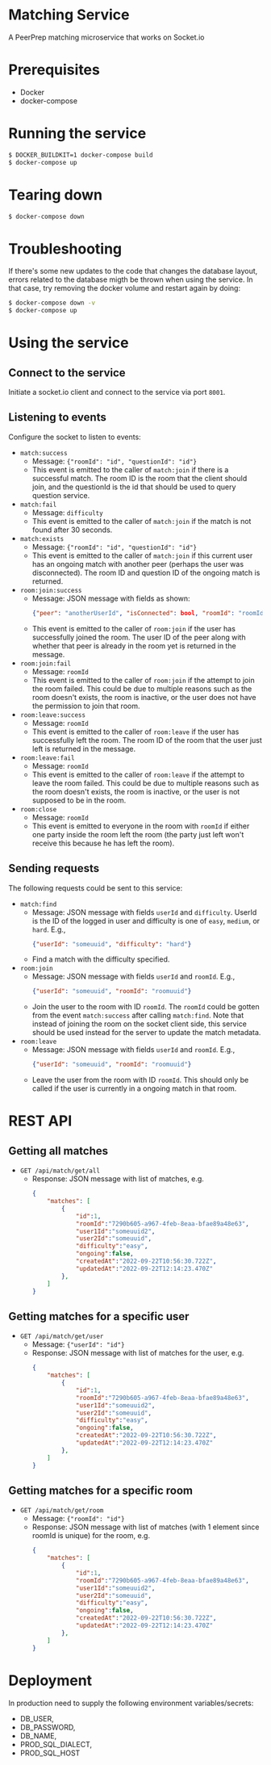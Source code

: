 # Matching Service
A PeerPrep matching microservice that works on Socket.io

# Prerequisites
- Docker
- docker-compose

# Running the service
```sh
$ DOCKER_BUILDKIT=1 docker-compose build
$ docker-compose up
```

# Tearing down
```sh
$ docker-compose down
```

# Troubleshooting
If there's some new updates to the code that changes the database layout, errors related to the database migth be thrown when using the service. In that case, try removing the docker volume and restart again by doing:
```sh
$ docker-compose down -v
$ docker-compose up
```

# Using the service
## Connect to the service
Initiate a socket.io client and connect to the service via port `8001`. 

## Listening to events
Configure the socket to listen to events: 
- `match:success` 
    - Message: `{"roomId": "id", "questionId": "id"}`
    - This event is emitted to the caller of `match:join` if there is a successful match. The room ID is the room that the client should join, and the questionId is the id that should be used to query question service.
- `match:fail`
    - Message: `difficulty`
    - This event is emitted to the caller of `match:join` if the match is not found after 30 seconds.
- `match:exists`
    - Message: `{"roomId": "id", "questionId": "id"}`
    - This event is emitted to the caller of `match:join` if this current user has an ongoing match with another peer (perhaps the user was disconnected). The room ID and question ID of the ongoing match is returned. 
- `room:join:success`
    - Message: JSON message with fields as shown:  
        ```json
        {"peer": "anotherUserId", "isConnected": bool, "roomId": "roomId", "difficulty": "difficulty"}
        ```
    - This event is emitted to the caller of `room:join` if the user has successfully joined the room. The user ID of the peer along with whether that peer is already in the room yet is returned in the message.
- `room:join:fail`
    - Message: `roomId`
    - This event is emitted to the caller of `room:join` if the attempt to join the room failed. This could be due to multiple reasons such as the room doesn't exists, the room is inactive, or the user does not have the permission to join that room.
- `room:leave:success`
    - Message: `roomId`
    - This event is emitted to the caller of `room:leave` if the user has successfully left the room. The room ID of the room that the user just left is returned in the message.
- `room:leave:fail`
    - Message: `roomId`
    - This event is emitted to the caller of `room:leave` if the attempt to leave the room failed. This could be due to multiple reasons such as the room doesn't exists, the room is inactive, or the user is not supposed to be in the room.
- `room:close`
    - Message: `roomId`
    - This event is emitted to everyone in the room with `roomId` if either one party inside the room left the room (the party just left won't receive this because he has left the room). 

## Sending requests
The following requests could be sent to this service:
- `match:find` 
    - Message: JSON message with fields `userId` and `difficulty`. UserId is the ID of the logged in user and difficulty is one of `easy`, `medium`, or `hard`. E.g.,
        ```json
        {"userId": "someuuid", "difficulty": "hard"}
        ```
    - Find a match with the difficulty specified.
- `room:join`
    - Message: JSON message with fields `userId` and `roomId`. E.g.,
        ```json
        {"userId": "someuuid", "roomId": "roomuuid"}
        ```
    - Join the user to the room with ID `roomId`. The `roomId` could be gotten from the event `match:success` after calling `match:find`. Note that instead of joining the room on the socket client side, this service should be used instead for the server to update the match metadata.
- `room:leave`
    - Message: JSON message with fields `userId` and `roomId`. E.g.,
        ```json
        {"userId": "someuuid", "roomId": "roomuuid"}
        ```
    - Leave the user from the room with ID `roomId`. This should only be called if the user is currently in a ongoing match in that room.

# REST API
## Getting all matches
- `GET /api/match/get/all`
    - Response: JSON message with list of matches, e.g.
        ```json
        {
            "matches": [
                {
                    "id":1,
                    "roomId":"7290b605-a967-4feb-8eaa-bfae89a48e63",
                    "user1Id":"someuuid2",
                    "user2Id":"someuuid",
                    "difficulty":"easy",
                    "ongoing":false,
                    "createdAt":"2022-09-22T10:56:30.722Z",
                    "updatedAt":"2022-09-22T12:14:23.470Z"
                },
            ]
        }
        ```

## Getting matches for a specific user
- `GET /api/match/get/user`
    - Message: `{"userId": "id"}`
    - Response: JSON message with list of matches for the user, e.g.
        ```json
        {
            "matches": [
                {
                    "id":1,
                    "roomId":"7290b605-a967-4feb-8eaa-bfae89a48e63",
                    "user1Id":"someuuid2",
                    "user2Id":"someuuid",
                    "difficulty":"easy",
                    "ongoing":false,
                    "createdAt":"2022-09-22T10:56:30.722Z",
                    "updatedAt":"2022-09-22T12:14:23.470Z"
                },
            ]
        }
        ```

## Getting matches for a specific room
- `GET /api/match/get/room`
    - Message: `{"roomId": "id"}`
    - Response: JSON message with list of matches (with 1 element since roomId is unique) for the room, e.g.
        ```json
        {
            "matches": [
                {
                    "id":1,
                    "roomId":"7290b605-a967-4feb-8eaa-bfae89a48e63",
                    "user1Id":"someuuid2",
                    "user2Id":"someuuid",
                    "difficulty":"easy",
                    "ongoing":false,
                    "createdAt":"2022-09-22T10:56:30.722Z",
                    "updatedAt":"2022-09-22T12:14:23.470Z"
                },
            ]
        }
        ```

# Deployment
In production need to supply the following environment variables/secrets:
- DB_USER,
- DB_PASSWORD,
- DB_NAME,
- PROD_SQL_DIALECT,
- PROD_SQL_HOST
